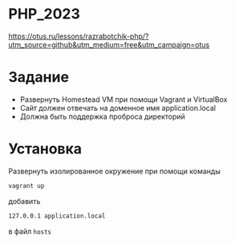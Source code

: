 # PHP_2023

https://otus.ru/lessons/razrabotchik-php/?utm_source=github&utm_medium=free&utm_campaign=otus

# Задание

- Развернуть Homestead VM при помощи Vagrant и VirtualBox
- Сайт должен отвечать на доменное имя application.local
- Должна быть поддержка проброса директорий

# Установка

Развернуть изолированное окружение при помощи команды

```bash
vagrant up
```

добавить 

```bash
127.0.0.1 application.local
```

в файл `hosts`